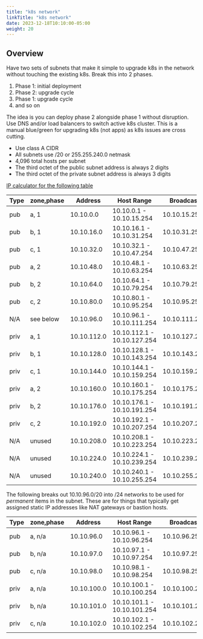```yaml
---
title: "k8s network"
linkTitle: "k8s network"
date: 2023-12-18T10:10:00-05:00
weight: 20
---
```


## Overview

Have two sets of subnets that make it simple to upgrade k8s in the network
without touching the existing k8s.  Break this into 2 phases.

1. Phase 1: initial deployment
1. Phase 2: upgrade cycle
1. Phase 1: upgrade cycle
1. and so on

The idea is you can deploy phase 2 alongside phase 1 without disruption.   Use
DNS and/or load balancers to switch active k8s cluster.   This is a manual
blue/green for upgrading k8s (not apps) as k8s issues are cross cutting.

- Use class A CIDR
- All subnets use /20 or 255.255.240.0 netmask
- 4,096 total hosts per subnet
- The third octet of the public subnet address is always 2 digits
- The third octet of the private subnet address is always 3 digits

[IP calculator for the following table](https://www.calculator.net/ip-subnet-calculator.html?cclass=any&csubnet=20&cip=10.10.0.0&ctype=ipv4&x=Calculate)


| Type | zone,phase |   Address   |        Host Range           |   Broadcast   |
|------|------------|-------------|-----------------------------|---------------|
| pub  |    a, 1    | 10.10.0.0   | 10.10.0.1 - 10.10.15.254    | 10.10.15.255  |
| pub  |    b, 1    | 10.10.16.0  | 10.10.16.1 - 10.10.31.254   | 10.10.31.255  |
| pub  |    c, 1    | 10.10.32.0  | 10.10.32.1 - 10.10.47.254   | 10.10.47.255  |
| pub  |    a, 2    | 10.10.48.0  | 10.10.48.1 - 10.10.63.254   | 10.10.63.255  |
| pub  |    b, 2    | 10.10.64.0  | 10.10.64.1 - 10.10.79.254   | 10.10.79.255  |
| pub  |    c, 2    | 10.10.80.0  | 10.10.80.1 - 10.10.95.254   | 10.10.95.255  |
| N/A  | see below  | 10.10.96.0  | 10.10.96.1 - 10.10.111.254  | 10.10.111.255 |
| priv |    a, 1    | 10.10.112.0 | 10.10.112.1 - 10.10.127.254 | 10.10.127.255 |
| priv |    b, 1    | 10.10.128.0 | 10.10.128.1 - 10.10.143.254 | 10.10.143.255 |
| priv |    c, 1    | 10.10.144.0 | 10.10.144.1 - 10.10.159.254 | 10.10.159.255 |
| priv |    a, 2    | 10.10.160.0 | 10.10.160.1 - 10.10.175.254 | 10.10.175.255 |
| priv |    b, 2    | 10.10.176.0 | 10.10.176.1 - 10.10.191.254 | 10.10.191.255 |
| priv |    c, 2    | 10.10.192.0 | 10.10.192.1 - 10.10.207.254 | 10.10.207.255 |
| N/A  |  unused    | 10.10.208.0 | 10.10.208.1 - 10.10.223.254 | 10.10.223.255 |
| N/A  |  unused    | 10.10.224.0 | 10.10.224.1 - 10.10.239.254 | 10.10.239.255 |
| N/A  |  unused    | 10.10.240.0 | 10.10.240.1 - 10.10.255.254 | 10.10.255.255 |


The following breaks out 10.10.96.0/20 into /24 networks to be used for
_permanent_ items in the subnet.   These are for things that typically get
assigned static IP addresses like NAT gateways or bastion hosts.

| Type | zone,phase |   Address   |        Host Range           |   Broadcast   |
|------|------------|-------------|-----------------------------|---------------|
| pub  |   a, n/a   | 10.10.96.0  | 10.10.96.1 - 10.10.96.254   | 10.10.96.255  |
| pub  |   b, n/a   | 10.10.97.0  | 10.10.97.1 - 10.10.97.254   | 10.10.97.255  |
| pub  |   c, n/a   | 10.10.98.0  | 10.10.98.1 - 10.10.98.254   | 10.10.98.255  |
| priv |   a, n/a   | 10.10.100.0 | 10.10.100.1 - 10.10.100.254 | 10.10.100.255 |
| priv |   b, n/a   | 10.10.101.0 | 10.10.101.1 - 10.10.101.254 | 10.10.101.255 |
| priv |   c, n/a   | 10.10.102.0 | 10.10.102.1 - 10.10.102.254 | 10.10.102.255 |


